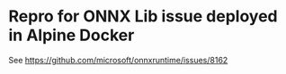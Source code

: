 
# Repro for ONNX Lib issue deployed in Alpine Docker

See https://github.com/microsoft/onnxruntime/issues/8162

